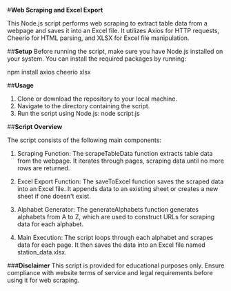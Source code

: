 
#**Web Scraping and Excel Export**

This Node.js script performs web scraping to extract table data from a webpage and saves it into an Excel file. It utilizes Axios for HTTP requests, Cheerio for HTML parsing, and XLSX for Excel file manipulation.

##**Setup**
Before running the script, make sure you have Node.js installed on your system. You can install the required packages by running:

npm install axios cheerio xlsx

##**Usage**
1. Clone or download the repository to your local machine.
2. Navigate to the directory containing the script.
3. Run the script using Node.js:
    node script.js
   
##**Script Overview**

The script consists of the following main components:

1. Scraping Function: The scrapeTableData function extracts table data from the webpage. It iterates through pages, scraping data until no more rows are returned.

2. Excel Export Function: The saveToExcel function saves the scraped data into an Excel file. It appends data to an existing sheet or creates a new sheet if one doesn't exist.

3. Alphabet Generator: The generateAlphabets function generates alphabets from A to Z, which are used to construct URLs for scraping data for each alphabet.

4. Main Execution: The script loops through each alphabet and scrapes data for each page. It then saves the data into an Excel file named station_data.xlsx.

###**Disclaimer**
This script is provided for educational purposes only. Ensure compliance with website terms of service and legal requirements before using it for web scraping.
